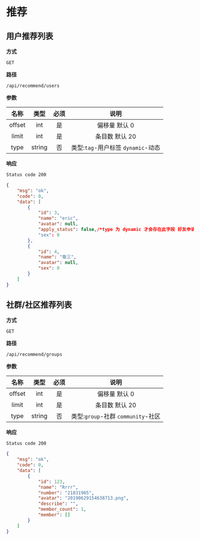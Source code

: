 # 推荐

## 用户推荐列表

**方式**

`GET`

**路径**

`/api/recommend/users`

**参数**


|  名称  |  类型  | 必须 | 说明  |
| :----: | :----: | :--: | :----: |
| offset | int |  是  | 偏移量 默认 0 |
| limit | int |  是  | 条目数 默认 20 |
| type | string |  否  | 类型:`tag`-用户标签 `dynamic`-动态 |

**响应**

`Status code 200`

```json
{
    "msg": "ok",
    "code": 0,
    "data": [
        {
            "id": 3,
            "name": "eric",
            "avatar": null,
            "apply_status": false,/*type 为 dynamic 才会存在此字段 好友申请状态: true-申请 false-未申请*/
            "sex": 0
        },
        {
            "id": 4,
            "name": "章三",
            "avatar": null,
            "sex": 0
        }
    ]
}
```

## 社群/社区推荐列表

**方式**

`GET`

**路径**

`/api/recommend/groups`

**参数**


|  名称  |  类型  | 必须 | 说明  |
| :----: | :----: | :--: | :----: |
| offset | int |  是  | 偏移量 默认 0 |
| limit | int |  是  | 条目数 默认 20 |
| type | string |  否  | 类型:`group`-社群 `community`-社区 |

**响应**

`Status code 200`

```json
{
    "msg": "ok",
    "code": 0,
    "data": [
        {
            "id": 123,
            "name": "Rrrr",
            "number": "21831965",
            "avatar": "20190629154638713.png",
            "describe": "",
            "member_count": 1,
            "member": []
        }
    ]
}
```